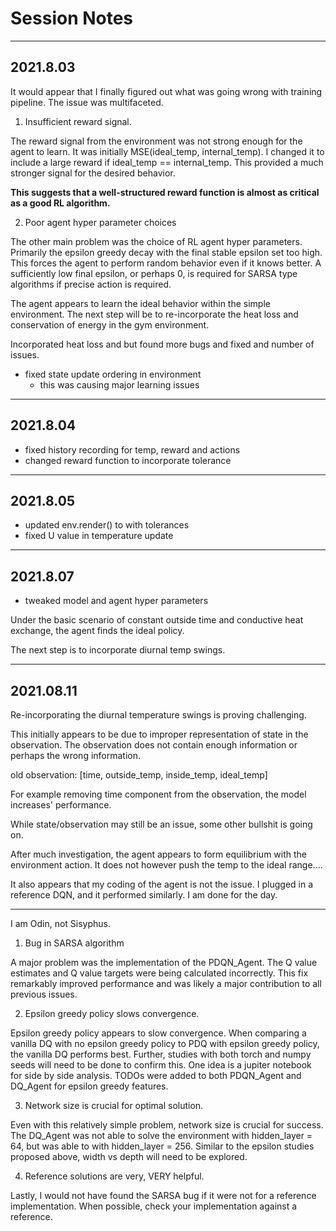 # Session Notes

---
## 2021.8.03

It would appear that I finally figured out what was going wrong with training pipeline. 
The issue was multifaceted. 
1. Insufficient reward signal.

The reward signal from the environment was not strong enough for the agent to learn. 
It was initially MSE(ideal_temp, internal_temp).
I changed it to include a large reward if ideal_temp == internal_temp.
This provided a much stronger signal for the desired behavior.

**This suggests that a well-structured reward function is almost as critical as a good RL algorithm.**

2. Poor agent hyper parameter choices

The other main problem was the choice of RL agent hyper parameters.
Primarily the epsilon greedy decay with the final stable epsilon set too high.
This forces the agent to perform random behavior even if it knows better.
A sufficiently low final epsilon, or perhaps 0, is required for SARSA type algorithms if precise action is required.

The agent appears to learn the ideal behavior within the simple environment. 
The next step will be to re-incorporate the heat loss and conservation of energy in the gym environment.

Incorporated heat loss and but found more bugs and fixed and number of issues. 

- fixed state update ordering in environment
  - this was causing major learning issues
  
---
## 2021.8.04
- fixed history recording for temp, reward and actions
- changed reward function to incorporate tolerance 

---
## 2021.8.05
- updated env.render() to with tolerances
- fixed U value in temperature update

---
## 2021.8.07
- tweaked model and agent hyper parameters

Under the basic scenario of constant outside time and conductive heat exchange, the agent finds the ideal policy.

The next step is to incorporate diurnal temp swings.

---
## 2021.08.11

Re-incorporating the diurnal temperature swings is proving challenging.

This initially appears to be due to improper representation of state in the observation. 
The observation does not contain enough information or perhaps the wrong information.

old observation: [time, outside_temp, inside_temp, ideal_temp]

For example removing time component from the observation, the model increases' performance.

While state/observation may still be an issue, some other bullshit is going on.

After much investigation, the agent appears to form equilibrium with the environment action.
It does not however push the temp to the ideal range....

It also appears that my coding of the agent is not the issue. I plugged in a reference DQN, and it performed similarly. 
I am done for the day.


---
I am Odin, not Sisyphus.

1. Bug in SARSA algorithm

A major problem was the implementation of the PDQN_Agent. 
The Q value estimates and Q value targets were being calculated incorrectly. 
This fix remarkably improved performance and was likely a major contribution to all previous issues.

2. Epsilon greedy policy slows convergence.

Epsilon greedy policy appears to slow convergence.
When comparing a vanilla DQ with no epsilon greedy policy to PDQ with epsilon greedy policy, the vanilla DQ performs best.
Further, studies with both torch and numpy seeds will need to be done to confirm this.
One idea is a jupiter notebook for side by side analysis. 
TODOs were added to both PDQN_Agent and DQ_Agent for epsilon greedy features.

3. Network size is crucial for optimal solution.

Even with this relatively simple problem, network size is crucial for success.
The DQ_Agent was not able to solve the environment with hidden_layer = 64, but was able to with hidden_layer = 256.
Similar to the epsilon studies proposed above, width vs depth will need to be explored.

4. Reference solutions are very, VERY helpful. 

Lastly, I would not have found the SARSA bug if it were not for a reference implementation.
When possible, check your implementation against a reference.

